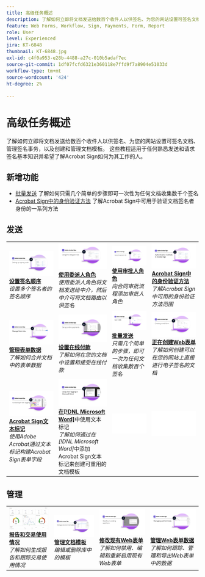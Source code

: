 ```yaml
---
title: 高级任务概述
description: 了解如何立即将文档发送给数百个收件人以供签名、为您的网站设置可签名文档、管理签名事务，以及创建和管理文档模板
feature: Web Forms, Workflow, Sign, Payments, Form, Report
role: User
level: Experienced
jira: KT-6848
thumbnail: KT-6848.jpg
exl-id: c4f0a953-e28b-4488-a27c-010b5adaf7ec
source-git-commit: 1df07fcfd6321e360118e7ffd9f7a8904e51033d
workflow-type: tm+mt
source-wordcount: '424'
ht-degree: 2%

---
```


# 高级任务概述

了解如何立即将文档发送给数百个收件人以供签名、为您的网站设置可签名文档、管理签名事务，以及创建和管理文档模板。 这些教程适用于任何熟悉发送和请求签名基本知识并希望了解Acrobat Sign如何为其工作的人。

## 新增功能

* [批量发送](megasign.md)
了解如何只需几个简单的步骤即可一次性为任何文档收集数千个签名
* [Acrobat Sign中的身份验证方法](authentication-methods.md)
了解Acrobat Sign中可用于验证文档签名者身份的一系列方法

## 发送

<table style="table-layout:fixed">
<tr>
  <td>
    <a href="setting-up-routing.md">
      <img alt="设置签名顺序" src="../assets/Routing.png">
    </a>
    <div>
    <a href="setting-up-routing.md"><strong>设置签名顺序</strong></a>
    </div>
    <em>设置多个签名者的签名顺序</em>
    <br>
  </td>
  <td>
    <a href="delegate-signature.md">
      <img alt="委托给其他人" src="../assets/Delegating.png" />
    </a>  
    <div>
    <a href="delegate-signature.md"><strong>使用委派人角色</strong></a>
    </div>
    <em>使用委派人角色将文档发送给中介，然后中介可将文档路由以供签名</em>
    <br>
  </td>
  <td>
    <a href="add-an-approver.md">
      <img alt="使用审批人角色" src="../assets/Approver.png" />
    </a>
    <div>
    <a href="add-an-approver.md"><strong>使用审批人角色</strong></a>
    </div>
    <em>向合同审批流程添加审批人角色</em>
    <br>
  </td>
  <td>
    <a href="authentication-methods.md">
      <img alt="Acrobat Sign中的身份验证方法" src="../assets/authentication.png" />
    </a>
    <div>
    <a href="authentication-methods.md"><strong>Acrobat Sign中的身份验证方法</strong></a>
    </div>
    <em>了解Acrobat Sign中可用的身份验证方法范围</em>
    <br>
  </td>
</tr>
<tr>
  <td>
      <a href="manage-form-data.md">
        <img alt="管理表单数据" src="../assets/manage-form-data.png" />
      </a>
      <div>
      <a href="manage-form-data.md"><strong>管理表单数据</strong></a>
      </div>
      <em>了解如何合并文档中的表单数据</em>
      <br>
    </td>
  <td>
    <a href="set-up-online-payments.md">
      <img alt="设置在线支付" src="../assets/Payments.png" />
    </a>
    <div>
    <a href="set-up-online-payments.md"><strong>设置在线付款</strong></a>
    </div>
    <em>了解如何在您的文档中设置和接受在线付款</em>
    <br>
  </td>
  <td>
      <a href="megasign.md">
        <img alt="批量发送" src="../assets/send-in-bulk.png" />
      </a>
      <div>
      <a href="megasign.md"><strong>批量发送</strong></a>
      </div>
      <em>只需几个简单的步骤，即可一次为任何文档收集数百个签名</em>
      <br>
  </td>
 <td>
      <a href="webform.md">
        <img alt="创建Web表单" src="../assets/Webform.png" />
    </a>
      <div>
      <a href="webform.md"><strong>正在创建Web表单</strong></a>
      </div>
      <em>了解如何创建可以在您的网站上直接进行电子签名的文档</em>
      <br>
  </td>
</tr>
<tr>
  <td>
      <a href="adobe-sign-text-tagging.md">
        <img alt="Acrobat Sign文本标记" src="../assets/Text-Tagging.png" />
    </a>
      <div>
      <a href="adobe-sign-text-tagging.md"><strong>Acrobat Sign文本标记</strong></a>
      </div>
      <em>使用Adobe Acrobat通过文本标记构建Acrobat Sign表单字段</em>
      <br>
    </td>
  <td>
    <a href="text-tagging-word.md">
      <img alt="使用文本标记 [!DNL Microsoft Word]" src="../assets/Wordtexttagging.png" />
  </a>
    <div>
    <a href="text-tagging-word.md"><strong>在[!DNL Microsoft Word]</strong></a>中使用文本标记
    </div>
    <em>了解如何通过在[!DNL Microsoft Word]</em>中添加Acrobat Sign文本标记来创建可重用的文档模板
    <br>
  </td>
  <td>
    <img alt="间隔物" src="../assets/Whitespacer.png" />
    <div>
    <br>
  </td>
  <td>
    <img alt="间隔物" src="../assets/Whitespacer.png" />
    <div>
    <br>
  </td>
</tr>
</table>

## 管理

<table style="table-layout:fixed">
<tr>
<td>
    <a href="creating-a-report.md">
      <img alt="报告和交易使用情况" src="../assets/reporting.png" />
    </a>
    <div>
    <a href="creating-a-report.md"><strong>报告和交易使用情况</strong></a>
    </div>
    <em>了解如何生成报告和跟踪交易使用情况</em>
    <br>
  </td>
  <td>
    <a href="edit-a-template.md">
      <img alt="管理文档模板" src="../assets/ManageTemplate.png" />
    </a>
    <div>
    <a href="edit-a-template.md"><strong>管理文档模板</strong></a>
    </div>
    <em>编辑或删除库中的模板</em>
    <br>
  </td>
  <td>
    <a href="modify-webform.md">
      <img alt="修改现有Web表单" src="../assets/Modifywebform.png" />
    </a>
    <div>
    <a href="modify-webform.md"><strong>修改现有Web表单</strong></a>
    </div>
    <em>了解如何禁用、编辑和重新启用现有Web表单</em>
    <br>
  </td>  
  <td>
    <a href="manage-webform-data.md">
      <img alt="管理Web表单数据" src="../assets/Managewebform.png" />
    </a>
    <div>
    <a href="manage-webform-data.md"><strong>管理Web表单数据</strong></a>
    </div>
    <em>了解如何跟踪、管理和导出Web表单中的数据</em>
    <br>
  </td>  
</tr>
</table>
